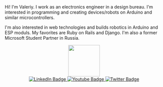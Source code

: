 <div>
  Hi! I'm Valeriy. I work as an electronics engineer in a design bureau. I'm interested in programming and creating devices/robots on Arduino and similar microcontrollers.

I'm also interested in web technologies and builds robotics in Arduino and ESP moduls. My favorites are Ruby on Rails and Django. I'm also a former Microsoft Student Partner in Russia.
</div>
<div id="header" align="center">
  <img src="https://media.giphy.com/media/M9gbBd9nbDrOTu1Mqx/giphy.gif" width="100"/>
  <div id="badges">
    <a href="https://www.linkedin.com/in/chernobrovyivs/">
      <img src="https://img.shields.io/badge/LinkedIn-blue?style=for-the-badge&logo=linkedin&logoColor=white" alt="LinkedIn Badge"/>
    </a>
    <a href="your-youtube-URL">
      <img src="https://img.shields.io/badge/YouTube-red?style=for-the-badge&logo=youtube&logoColor=white" alt="Youtube Badge"/>
    </a>
    <a href="https://x.com/chernobrovyivs">
      <img src="https://img.shields.io/badge/Twitter-blue?style=for-the-badge&logo=twitter&logoColor=white" alt="Twitter Badge"/>
    </a>
  </div>
  <img src="https://komarev.com/ghpvc/?username=chernobrovyivs&style=flat-square&color=blue" alt=""/>
</div>
